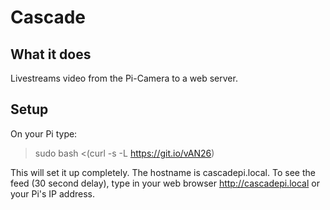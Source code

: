 # Cascade

## What it does
Livestreams video from the Pi-Camera to a web server.

## Setup
On your Pi type:

> sudo bash <(curl -s -L https://git.io/vAN26)

This will set it up completely. The hostname is cascadepi.local. To see the feed (30 second delay), type in your web browser http://cascadepi.local or your Pi's IP address.
